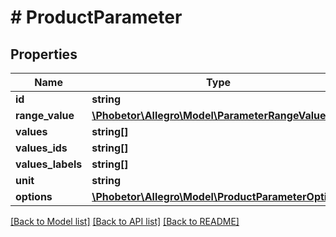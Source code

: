 # # ProductParameter

## Properties

Name | Type | Description | Notes
------------ | ------------- | ------------- | -------------
**id** | **string** |  |
**range_value** | [**\Phobetor\Allegro\Model\ParameterRangeValue**](ParameterRangeValue.md) |  | [optional]
**values** | **string[]** |  | [optional]
**values_ids** | **string[]** |  | [optional]
**values_labels** | **string[]** |  | [optional]
**unit** | **string** |  | [optional]
**options** | [**\Phobetor\Allegro\Model\ProductParameterOptions**](ProductParameterOptions.md) |  | [optional]

[[Back to Model list]](../../README.md#models) [[Back to API list]](../../README.md#endpoints) [[Back to README]](../../README.md)
